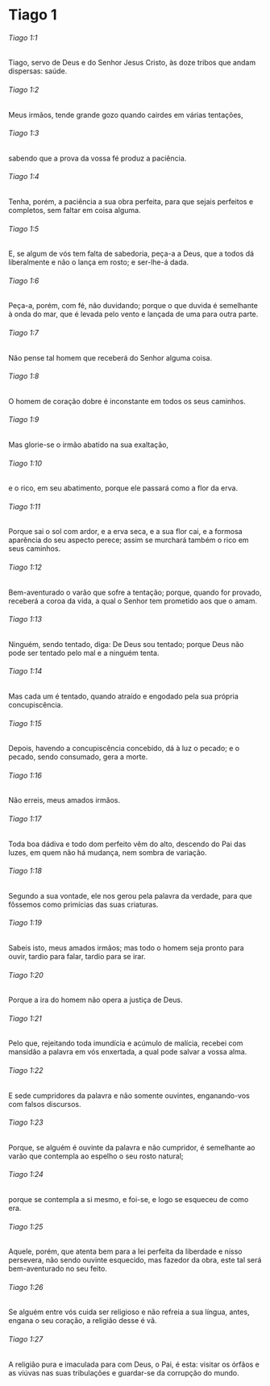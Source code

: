 # Tiago 1

###### Tiago 1:1

Tiago, servo de Deus e do Senhor Jesus Cristo, às doze tribos que andam dispersas: saúde.

###### Tiago 1:2

Meus irmãos, tende grande gozo quando cairdes em várias tentações,

###### Tiago 1:3

sabendo que a prova da vossa fé produz a paciência.

###### Tiago 1:4

Tenha, porém, a paciência a sua obra perfeita, para que sejais perfeitos e completos, sem faltar em coisa alguma.

###### Tiago 1:5

E, se algum de vós tem falta de sabedoria, peça-a a Deus, que a todos dá liberalmente e não o lança em rosto; e ser-lhe-á dada.

###### Tiago 1:6

Peça-a, porém, com fé, não duvidando; porque o que duvida é semelhante à onda do mar, que é levada pelo vento e lançada de uma para outra parte.

###### Tiago 1:7

Não pense tal homem que receberá do Senhor alguma coisa.

###### Tiago 1:8

O homem de coração dobre é inconstante em todos os seus caminhos.

###### Tiago 1:9

Mas glorie-se o irmão abatido na sua exaltação,

###### Tiago 1:10

e o rico, em seu abatimento, porque ele passará como a flor da erva.

###### Tiago 1:11

Porque sai o sol com ardor, e a erva seca, e a sua flor cai, e a formosa aparência do seu aspecto perece; assim se murchará também o rico em seus caminhos.

###### Tiago 1:12

Bem-aventurado o varão que sofre a tentação; porque, quando for provado, receberá a coroa da vida, a qual o Senhor tem prometido aos que o amam.

###### Tiago 1:13

Ninguém, sendo tentado, diga: De Deus sou tentado; porque Deus não pode ser tentado pelo mal e a ninguém tenta.

###### Tiago 1:14

Mas cada um é tentado, quando atraído e engodado pela sua própria concupiscência.

###### Tiago 1:15

Depois, havendo a concupiscência concebido, dá à luz o pecado; e o pecado, sendo consumado, gera a morte.

###### Tiago 1:16

Não erreis, meus amados irmãos.

###### Tiago 1:17

Toda boa dádiva e todo dom perfeito vêm do alto, descendo do Pai das luzes, em quem não há mudança, nem sombra de variação.

###### Tiago 1:18

Segundo a sua vontade, ele nos gerou pela palavra da verdade, para que fôssemos como primícias das suas criaturas.

###### Tiago 1:19

Sabeis isto, meus amados irmãos; mas todo o homem seja pronto para ouvir, tardio para falar, tardio para se irar.

###### Tiago 1:20

Porque a ira do homem não opera a justiça de Deus.

###### Tiago 1:21

Pelo que, rejeitando toda imundícia e acúmulo de malícia, recebei com mansidão a palavra em vós enxertada, a qual pode salvar a vossa alma.

###### Tiago 1:22

E sede cumpridores da palavra e não somente ouvintes, enganando-vos com falsos discursos.

###### Tiago 1:23

Porque, se alguém é ouvinte da palavra e não cumpridor, é semelhante ao varão que contempla ao espelho o seu rosto natural;

###### Tiago 1:24

porque se contempla a si mesmo, e foi-se, e logo se esqueceu de como era.

###### Tiago 1:25

Aquele, porém, que atenta bem para a lei perfeita da liberdade e nisso persevera, não sendo ouvinte esquecido, mas fazedor da obra, este tal será bem-aventurado no seu feito.

###### Tiago 1:26

Se alguém entre vós cuida ser religioso e não refreia a sua língua, antes, engana o seu coração, a religião desse é vã.

###### Tiago 1:27

A religião pura e imaculada para com Deus, o Pai, é esta: visitar os órfãos e as viúvas nas suas tribulações e guardar-se da corrupção do mundo.


